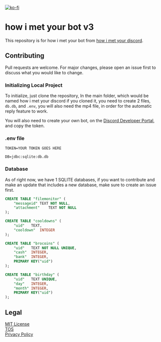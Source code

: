 [![ko-fi](https://ko-fi.com/img/githubbutton_sm.svg)](https://ko-fi.com/X8X7E2ECO)

# how i met your bot v3

This repository is for how i met your bot from [how i met your discord](https://discord.gg/himym).

## Contributing

Pull requests are welcome. For major changes, please open an issue first to discuss what you would like to change.

### Initializing Local Project

To initialize, just clone the repository, In the main folder, which would be named how i met your discord if you cloned
it, you need to create 2 files, `db.db`, and `.env`, you will also need the mp4 file, in order for the automatic reply
feature to work.

You will also need to create your own bot, on the [Discord Developer Portal](https://discord.com/developers), and copy
the token.

### .env file

```
TOKEN=YOUR TOKEN GOES HERE

DB=jdbc:sqlite:db.db
```

### Database

As of right now, we have 1 SQLITE databases, if you want to contribute and make an update that includes a new database,
make sure to create an issue first.

```SQL
CREATE TABLE "filemonitor" (
	"messageid"	TEXT NOT NULL,
	"attachment"	TEXT NOT NULL
);

CREATE TABLE "cooldowns" (
	"uid"	TEXT,
	"cooldown"	INTEGER
);

CREATE TABLE "brocoins" (
	"uid"	TEXT NOT NULL UNIQUE,
	"cash"	INTEGER,
	"bank"	INTEGER,
	PRIMARY KEY("uid")
);

CREATE TABLE "birthday" (
	"uid"	TEXT UNIQUE,
	"day"	INTEGER,
	"month"	INTEGER,
	PRIMARY KEY("uid")
);
```

## Legal

[MIT License](https://choosealicense.com/licenses/mit/)\
[TOS](https://github.com/doronseg/how-i-met-your-bot-v3/wiki/Terms-Of-Service)\
[Privacy Policy](https://github.com/doronseg/how-i-met-your-bot-v3/wiki/Privacy-Policy)
